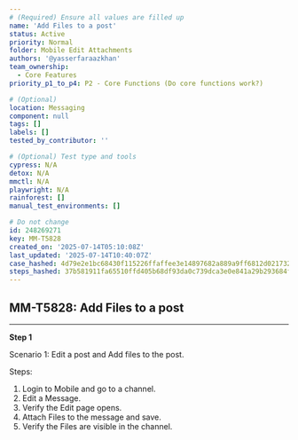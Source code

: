 ```yaml
---
# (Required) Ensure all values are filled up
name: 'Add Files to a post'
status: Active
priority: Normal
folder: Mobile Edit Attachments
authors: '@yasserfaraazkhan'
team_ownership:
  - Core Features
priority_p1_to_p4: P2 - Core Functions (Do core functions work?)

# (Optional)
location: Messaging
component: null
tags: []
labels: []
tested_by_contributor: ''

# (Optional) Test type and tools
cypress: N/A
detox: N/A
mmctl: N/A
playwright: N/A
rainforest: []
manual_test_environments: []

# Do not change
id: 248269271
key: MM-T5828
created_on: '2025-07-14T05:10:08Z'
last_updated: '2025-07-14T10:40:07Z'
case_hashed: 4d79e2e1bc68430f115226ffaffee3e14897682a889a9ff6812d0217325318f18f78af4fe440abe7fe05c62a12eac6a9
steps_hashed: 37b581911fa65510ffd405b68df93da0c739dca3e0e841a29b293684fef9709f2e1669eaf151b5b4e9fdf083d548c022
---
```


<!-- (Auto-generated) Based on frontmatter's "key" and "name" -->

## MM-T5828: Add Files to a post

---

**Step 1**

Scenario 1: Edit a post and Add files to the post.

Steps:

1. Login to Mobile and go to a channel.
2. Edit a Message.
3. Verify the Edit page opens.
4. Attach Files to the message and save.
5. Verify the Files are visible in the channel.
